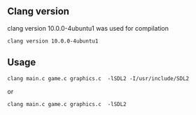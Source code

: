 ## Clang version
clang version 10.0.0-4ubuntu1 was used for compilation
```
clang version 10.0.0-4ubuntu1
```

## Usage
```
clang main.c game.c graphics.c  -lSDL2 -I/usr/include/SDL2
```
or 
```
clang main.c game.c graphics.c  -lSDL2 
```
